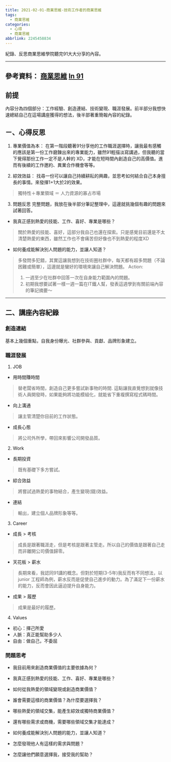 ```yaml
---
title: 2021-02-01-商業思維-技術工作者的商業思維
tags:
  - 商業思維
categories:
  - 心得
  - 商業思維
abbrlink: 2245458834
---
```

紀錄、反思商業思維學院聽完91大大分享的內容。
<!-- more -->
---
參考資料：
[商業思維](https://bizthinking.com.tw/)
[In 91](https://dotblogs.com.tw/hatelove)
---
## 前提
內容分為四個部分：工作經驗、創造連結、技術變現、職涯發展。前半部分我想快速總結自己在這場講座獲得的想法，後半部著重簡報內容的紀錄。

## ㄧ、心得反思
1. 專業價值為本：
在第一階段聽著91分享他的工作職涯選擇時，讓我最有感觸的應該是第一份工作磨鍊出來的專業能力，雖然91輕描淡寫講過，但我聽的當下覺得那份工作一定不是人幹的 XD，才能在短時間內創造自己的高價值。進而有後續的工作邀約、異業合作機會等等。

2. 綜效效益：
找尋一份可以讓自己持續耕耘的興趣，並思考如何結合自己本身擅長的事情。來發揮1+1大於2的效果。
> 獨特性＋專業領域 ＝ 人力資源的寡占市場

3. 問題反思
完整問題，我放在後半部分筆記整理中，這邊就挑幾個有趣的問題來試著回答。
- 我真正感到熱愛的技能、工作、喜好、專業是哪些？
> 關於熱愛的技能、喜好，這部分我自己也還在探索。只是感覺目前還是不太清楚熱愛的東西，雖然工作也不會痛苦但好像也不到熱愛的程度XD
- 如何養成能解決別人問題的能力，並讓人知道？
> 多發問多犯錯，其實這讓我想到在技術圈社群中，每天都有超多問題（不論困難或簡單），這邊就是蠻好的環境來讓自己解決問題。
> Action: 
> 1. 一週至少在社群中回答一次在自身能力範圍內的問題。
> 2. 初期我想要試著一樣一週一篇在IT鐵人幫，發表這週學到有關前端內容的筆記摘要～

--- 
## 二、講座內容紀錄
### 創造連結
基本上幾個重點，自我身份曝光、社群參與、貢獻、品牌形象建立。

### 職涯發展
1. JOB
 - 用時間賺時間
 > 替老闆省時間，創造自己更多嘗試新事物的時間.
 > 這點讓我直覺想到就像技術人員開發時，如果能夠將功能模組化，就能省下重複撰寫程式碼時間。
 - 向上溝通
 > 讓主管清楚你目前的工作狀態。
 - 成長心態
 > 將公司外所學，帶回來影響公司開發品質。
2. Work
 - 長期投資
 > 既有基礎下多方嘗試。
 - 綜合效益
 > 將嘗試過熱愛的事物結合，產生變現(錢)效益。
 - 連結
 > 輸出，建立個人品牌形象等等。

3. Career
 - 成長 > 考核
 > 成長是跟著職涯走，但是考核是跟著主管走。所以自己的價值是跟著自己走而非離開公司價值歸零。
 - 天花板 > 薪水
 > 長期來看，我認同91講的概念。但對於短期(3-5年)我反而有不同想法，以 junior 工程師為例，薪水反而是促使自己進步的動力。為了滿足下一份薪水的能力，反而會因此逼迫提升自身能力。
 - 成果 > 履歷
 > 成果是最好的履歷。

4. Values
 - 初心：擇己所愛
 - 人脈：真正能幫助多少人
 - 自由：做自己，不委屈


### 問題思考
- 我目前用來創造商業價值的主要依據為何？

- 我真正感到熱愛的技能、工作、喜好、專業是哪些？

- 如何從我熱愛的領域變現或創造商業價值？

- 誰會需要這樣的商業價值？為什麼要選擇我？

- 哪些熱愛的領域交集，能產生綜效或獨特商業價值？

- 還有哪些需求或商機，需要哪些領域交集才能達成？

- 如何養成能解決別人問題的能力，並讓人知道？

- 怎麼發現他人有這樣的需求與問題？

- 怎麼讓他們願意選擇我，接受我的幫助？


